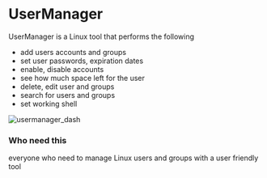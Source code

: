 # UserManager

UserManager is a Linux tool that performs the following

- add users accounts and groups 
- set user passwords, expiration dates
- enable, disable accounts
- see how much space left for the user
- delete, edit user and groups
- search for users and groups 
- set working shell


![usermanager_dash](https://cloud.githubusercontent.com/assets/12726776/19657546/5650ff86-9a2d-11e6-81c6-efdacc3e0d2f.PNG)


### Who need this

everyone who need to manage Linux users and groups with a user friendly tool 





